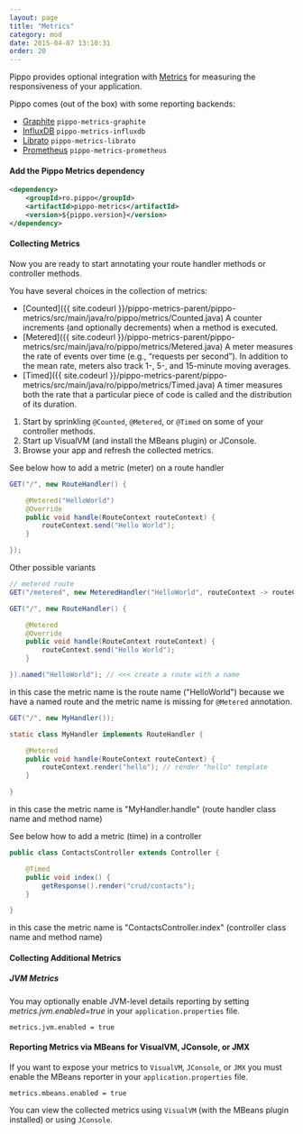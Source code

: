 ```yaml
---
layout: page
title: "Metrics"
category: mod
date: 2015-04-07 13:10:31
order: 20
---
```


Pippo provides optional integration with [Metrics](http://metrics.dropwizard.io/) for measuring the responsiveness of your application.

Pippo comes (out of the box) with some reporting backends:

- [Graphite](/mod/metrics/graphite.html) `pippo-metrics-graphite`
- [InfluxDB](/mod/metrics/influxdb.html) `pippo-metrics-influxdb`
- [Librato](/mod/metrics/librato.html) `pippo-metrics-librato`
- [Prometheus](/mod/metrics/prometheus.html) `pippo-metrics-prometheus`

#### Add the Pippo Metrics dependency

```xml
<dependency>
    <groupId>ro.pippo</groupId>
    <artifactId>pippo-metrics</artifactId>
    <version>${pippo.version}</version>
</dependency>
```

#### Collecting Metrics

Now you are ready to start annotating your route handler methods or controller methods.

You have several choices in the collection of metrics:

- [Counted]({{ site.codeurl }}/pippo-metrics-parent/pippo-metrics/src/main/java/ro/pippo/metrics/Counted.java)
A counter increments (and optionally decrements) when a method is executed.
- [Metered]({{ site.codeurl }}/pippo-metrics-parent/pippo-metrics/src/main/java/ro/pippo/metrics/Metered.java)
A meter measures the rate of events over time (e.g., “requests per second”). In addition to the mean rate, meters also track 1-, 5-, and 15-minute moving averages.
- [Timed]({{ site.codeurl }}/pippo-metrics-parent/pippo-metrics/src/main/java/ro/pippo/metrics/Timed.java)
A timer measures both the rate that a particular piece of code is called and the distribution of its duration.

1. Start by sprinkling `@Counted`, `@Metered`, or `@Timed` on some of your controller methods.
2. Start up VisualVM (and install the MBeans plugin) or JConsole.
3. Browse your app and refresh the collected metrics.

See below how to add a metric (meter) on a route handler 

```java
GET("/", new RouteHandler() {

    @Metered("HelloWorld")
    @Override
    public void handle(RouteContext routeContext) {
        routeContext.send("Hello World");
    }

});
```

Other possible variants

```java
// metered route
GET("/metered", new MeteredHandler("HelloWorld", routeContext -> routeContext.send("Metered !!!")));
```

```java
GET("/", new RouteHandler() {

    @Metered
    @Override
    public void handle(RouteContext routeContext) {
        routeContext.send("Hello World");
    }

}).named("HelloWorld"); // <<< create a route with a name

```
in this case the metric name is the route name ("HelloWorld") because we have a named route and the metric name is missing for `@Metered` annotation.

```java
GET("/", new MyHandler());

static class MyHandler implements RouteHandler {

    @Metered
    public void handle(RouteContext routeContext) {
        routeContext.render("hello"); // render "hello" template
    }

}
```
in this case the metric name is "MyHandler.handle" (route handler class name and method name)

See below how to add a metric (time) in a controller

```java
public class ContactsController extends Controller {

    @Timed
    public void index() {
        getResponse().render("crud/contacts");
    }

}
```
in this case the metric name is "ContactsController.index" (controller class name and method name)

#### Collecting Additional Metrics

##### JVM Metrics

You may optionally enable JVM-level details reporting by setting *metrics.jvm.enabled=true* in your `application.properties` file.

```properties
metrics.jvm.enabled = true
```

#### Reporting Metrics via MBeans for VisualVM, JConsole, or JMX

If you want to expose your metrics to `VisualVM`, `JConsole`, or `JMX` you must enable the MBeans reporter in your `application.properties` file.

```properties
metrics.mbeans.enabled = true
```

You can view the collected metrics using `VisualVM` (with the MBeans plugin installed) or using `JConsole`.
